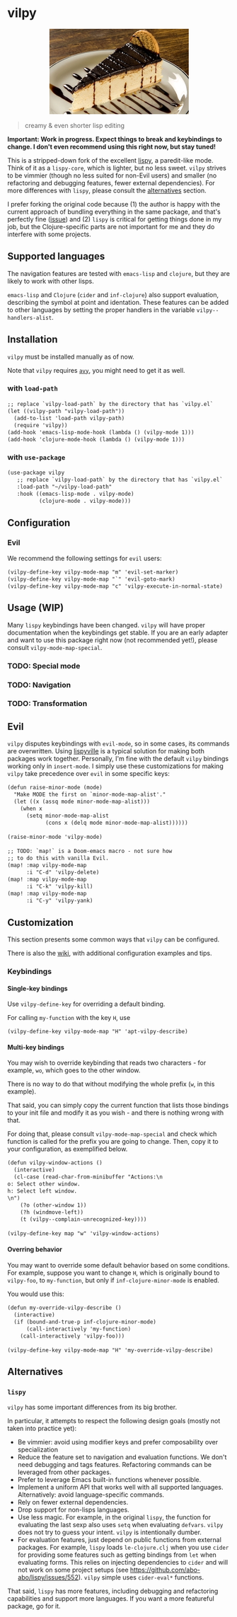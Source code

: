 # vilpy

<p align="center">
<img src="imgs/torta-holandesa.jpg"
   alt="vilpy logo"/>
</p>

> creamy & even shorter lisp editing

**Important: Work in progress. Expect things to break and keybindings to change. I don't even recommend using this right now, but stay tuned!**

This is a stripped-down fork of the excellent [lispy](https://github.com/abo-abo/lispy), a paredit-like mode. Think of it as a `lispy-core`, which is lighter, but no less sweet. `vilpy` strives to be vimmier (though no less suited for non-Evil users) and smaller (no refactoring and debugging features, fewer external dependencies). For more differences with `lispy`, please consult the [alternatives](#alternatives) section.

I prefer forking the original code because (1) the author is happy with the current approach of bundling everything in the same package, and that's perfectly fine ([issue](https://github.com/abo-abo/lispy/issues/74)) and (2) `lispy` is critical for getting things done in my job, but the Clojure-specific parts are not important for me and they do interfere with some projects.

## Supported languages
The navigation features are tested with `emacs-lisp` and `clojure`, but they are likely to work with other lisps.

`emacs-lisp` and `Clojure` (`cider` and `inf-clojure`) also support evaluation, describing the symbol at point and identation.
These features can be added to other languages by setting the proper handlers in the variable `vilpy--handlers-alist`.

## Installation
`vilpy` must be installed manually as of now.

Note that `vilpy` requires [`avy`](https://github.com/abo-abo/avy), you might need to get it as well.

### with `load-path`
``` emacs-lisp
;; replace `vilpy-load-path` by the directory that has `vilpy.el`
(let ((vilpy-path "vilpy-load-path"))
  (add-to-list 'load-path vilpy-path)
  (require 'vilpy))
(add-hook 'emacs-lisp-mode-hook (lambda () (vilpy-mode 1)))
(add-hook 'clojure-mode-hook (lambda () (vilpy-mode 1)))
```

### with `use-package`
``` emacs-lisp
(use-package vilpy
   ;; replace `vilpy-load-path` by the directory that has `vilpy.el`
   :load-path "~/vilpy-load-path"
   :hook ((emacs-lisp-mode . vilpy-mode)
          (clojure-mode . vilpy-mode)))
```

## Configuration

### Evil
We recommend the following settings for `evil` users:

``` emacs-lisp
(vilpy-define-key vilpy-mode-map "m" 'evil-set-marker)
(vilpy-define-key vilpy-mode-map "`" 'evil-goto-mark)
(vilpy-define-key vilpy-mode-map "c" 'vilpy-execute-in-normal-state)
```

## Usage (WIP)
Many `lispy` keybindings have been changed.
`vilpy` will have proper documentation when the keybindings get stable.
If you are an early adapter and want to use this package right now (not recommended yet!), please consult `vilpy-mode-map-special`.

### TODO: Special mode

### TODO: Navigation

### TODO: Transformation

## Evil

`vilpy` disputes keybindings with `evil-mode`, so in some cases, its commands are overwritten.
Using [lispyville](https://github.com/noctuid/lispyville) is a typical solution for making both packages work together.
Personally, I'm fine with the default `vilpy` bindings working only in `insert-mode`.
I simply use these customizations for making `vilpy` take precedence over `evil` in some specific keys:

``` emacs-lisp
(defun raise-minor-mode (mode)
  "Make MODE the first on `minor-mode-map-alist'."
  (let ((x (assq mode minor-mode-map-alist)))
    (when x
      (setq minor-mode-map-alist
            (cons x (delq mode minor-mode-map-alist))))))
            
(raise-minor-mode 'vilpy-mode)

;; TODO: `map!` is a Doom-emacs macro - not sure how
;; to do this with vanilla Evil.
(map! :map vilpy-mode-map
      :i "C-d" 'vilpy-delete)
(map! :map vilpy-mode-map
      :i "C-k" 'vilpy-kill)
(map! :map vilpy-mode-map
      :i "C-y" 'vilpy-yank)
```

## Customization
This section presents some common ways that `vilpy` can be configured.

There is also the [wiki](https://github.com/Andre0991/vilpy/wiki), with additional configuration examples and tips.

### Keybindings
#### Single-key bindings
Use `vilpy-define-key` for overriding a default binding.

For calling `my-function` with the key `H`, use

``` emacs-lisp
(vilpy-define-key vilpy-mode-map "H" 'apt-vilpy-describe)
```

#### Multi-key bindings
You may wish to override keybinding that reads two characters - for example, `wo`, which goes to the other window.

There is no way to do that without modifying the whole prefix (`w`, in this example).

That said, you can simply copy the current function that lists those bindings to your init file and modify it as you wish - and there is nothing wrong with that.

For doing that, please consult `vilpy-mode-map-special` and check which function is called for the prefix you are going to change. Then, copy it to your configuration, as exemplified below.

``` emacs-lisp
(defun vilpy-window-actions ()
  (interactive)
  (cl-case (read-char-from-minibuffer "Actions:\n
o: Select other window.
h: Select left window.
\n")
    (?o (other-window 1))
    (?h (windmove-left))
    (t (vilpy--complain-unrecognized-key))))
    
(vilpy-define-key map "w" 'vilpy-window-actions)
```

#### Overring behavior
You may want to override some default behavior based on some conditions.
For example, suppose you want to change `H`, which is originally bound to `vilpy-foo`, to `my-function`, but only if `inf-clojure-minor-mode` is enabled.

You would use this:

``` emacs-lisp
(defun my-override-vilpy-describe ()
  (interactive)
  (if (bound-and-true-p inf-clojure-minor-mode)
      (call-interactively 'my-function)
    (call-interactively 'vilpy-foo)))

(vilpy-define-key vilpy-mode-map "H" 'my-override-vilpy-describe)
```

## Alternatives
### `lispy`
`vilpy` has some important differences from its big brother.

In particular, it attempts to respect the following design goals (mostly not taken into practice yet):
- Be vimmier: avoid using modifier keys and prefer composability over specialization
- Reduce the feature set to navigation and evaluation functions. We don't need debugging and tags features. Refactoring commands can be leveraged from other packages.
- Prefer to leverage Emacs built-in functions whenever possible.
- Implement a uniform API that works well with all supported languages. Alternatively: avoid language-specific commands.
- Rely on fewer external dependencies.
- Drop support for non-lisps languages.
- Use less magic. For example, in the original `lispy`, the function for evaluating the last sexp also uses `setq` when evaluating `defvars`. `vilpy` does not try to guess your intent. `vilpy` is intentionally dumber.
- For evaluation features, just depend on public functions from external packages. For example, `lispy` loads `le-clojure.clj` when you use `cider` for providing some features such as getting bindings from `let` when evaluating forms. This relies on injecting dependencies to `cider` and will not work on some project setups (see https://github.com/abo-abo/lispy/issues/552). `vilpy` simple uses `cider-eval*` functions.

That said, `lispy` has more features, including debugging and refactoring capabilities and support more languages. If you want a more featureful package, go for it.
